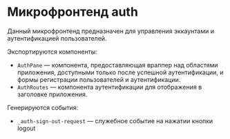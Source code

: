 # Микрофронтенд auth

Данный микрофронтенд предназначен для управления эккаунтами
и аутентификацией пользователей.

Экспортируются компоненты:

  * `AuthPane` — компонента, предоставляющая враппер над областями
    приложения, доступными только после успешной аутентификации, и
    формы регистрации пользователей и аутентификации.
  * `AuthRoutes` — компонента аутентификации для отображения в
     заголовке приложения.

Генерируются события:

  * `_auth-sign-out-request` — служебное событие на нажатии кнопки
    logout

